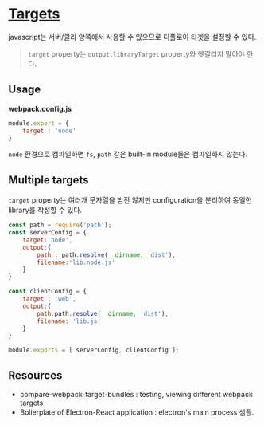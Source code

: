 # [Targets](https://webpack.js.org/concepts/targets/)
javascript는 서버/클라 양쪽에서 사용할 수 있으므로 디플로이 타겟을 설정할 수 있다.

> `target` property는 `output.libraryTarget` property와 헷갈리지 말아야 한다.

## Usage
**webpack.config.js**
```js
module.export = {
    target : 'node'
}
```

`node` 환경으로 컴파일하면 `fs`, `path` 같은 built-in module들은 컴파일하지 않는다.

## Multiple targets
`target` property는 여러개 문자열을 받진 않지만 configuration을 분리하여 동일한 library를 작성할 수 있다.

```js
const path = require('path');
const serverConfig = {
    target:'node',
    output:{
        path : path.resolve(__dirname, 'dist'),
        filename:'lib.node.js'
    }
}

const clientConfig = {
    target : 'web',
    output:{
        path:path.resolve(__dirname, 'dist'),
        filename: 'lib.js'
    }
}

module.exports = [ serverConfig, clientConfig ];
```

## Resources
- compare-webpack-target-bundles : testing, viewing different webpack targets
- Bolierplate of Electron-React application : electron's main process 샘플.
